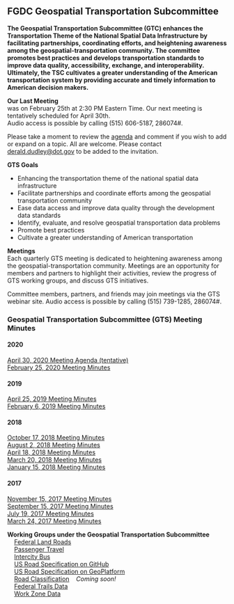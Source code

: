 ## FGDC Geospatial Transportation Subcommittee

**The Geospatial Transportation Subcommittee (GTC) enhances the Transportation Theme of the National Spatial Data Infrastructure by facilitating partnerships, coordinating efforts, and heightening awareness among the geospatial-transportation community. The committee promotes best practices and develops transportation standards to improve data quality, accessibility, exchange, and interoperability. Ultimately, the TSC cultivates a greater understanding of the American transportation system by providing accurate and timely information to American decision makers.**   

**Our Last Meeting**   
was on February 25th at 2:30 PM Eastern Time. Our next meeting is tentatively scheduled for April 30th.    
Audio access is possible by calling (515) 606-5187, 286074#.   

Please take a moment to review the [agenda](https://docs.google.com/document/d/1ti4CfurvPi_wFoi281ywiDz9n0AYsrmR/edit) and comment if you wish to add or expand on a topic. All are welcome. Please contact derald.dudley@dot.gov to be added to the invitation.

**GTS Goals**

 * Enhancing the transportation theme of the national spatial data infrastructure   
 * Facilitate partnerships and coordinate efforts among the geospatial transportation community   
 * Ease data access and improve data quality through the development data standards   
 * Identify, evaluate, and resolve geospatial transportation data problems   
 * Promote best practices   
 * Cultivate a greater understanding of American transportation   

**Meetings**   
Each quarterly GTS meeting is dedicated to heightening awareness among the geospatial-transportation community. Meetings are an opportunity for members and partners to highlight their activities, review the progress of GTS working groups, and discuss GTS initiatives.

Committee members, partners, and friends may join meetings via the GTS webinar site.
Audio access is possible by calling (515) 739-1285, 286074#.   
   
     
### Geospatial Transportation Subcommittee (GTS) Meeting Minutes

#### 2020   
[April 30, 2020 Meeting Agenda (tentative)](https://github.com/BTS-OSAV/FGDC-Geospatial-Transportation-Subcommittee/tree/master/Meetings/April%2030%2C%202020)    
[February 25, 2020 Meeting Minutes](https://github.com/BTS-OSAV/FGDC-Geospatial-Transportation-Subcommittee/blob/master/Meetings/February%2025,%202020/readme.md)   

#### 2019   
[April 25, 2019 Meeting Minutes](https://github.com/BTS-OSAV/FGDC-Geospatial-Transportation-Subcommittee/blob/master/Meetings/April%2025%2C%202019)   
[February 6, 2019 Meeting Minutes](https://github.com/BTS-OSAV/FGDC-Geospatial-Transportation-Subcommittee/tree/master/Meetings/February%206%2C%202019)   

#### 2018    
[October 17, 2018 Meeting Minutes](https://github.com/BTS-OSAV/FGDC-Geospatial-Transportation-Subcommittee/tree/master/Meetings/October%2017%2C%202018)     
[August 2, 2018 Meeting Minutes](https://github.com/BTS-OSAV/FGDC-Geospatial-Transportation-Subcommittee/tree/master/Meetings/August%202%2C%202018)     
[April 18, 2018 Meeting Minutes](https://github.com/BTS-OSAV/FGDC-Geospatial-Transportation-Subcommittee/tree/master/Meetings/April%2018%2C%202018)   
[March 20, 2018 Meeting Minutes](https://github.com/BTS-OSAV/FGDC-Geospatial-Transportation-Subcommittee/tree/master/Meetings/March%2020%2C%202018)   
[January 15, 2018 Meeting Minutes](https://github.com/BTS-OSAV/FGDC-Geospatial-Transportation-Subcommittee/tree/master/Meetings/January%2015%2C%202018)   

#### 2017   
[November 15, 2017 Meeting Minutes](https://github.com/BTS-OSAV/FGDC-Geospatial-Transportation-Subcommittee/tree/master/Meetings/November%2015%2C%202017)  
[September 15, 2017 Meeting Minutes](https://github.com/BTS-OSAV/FGDC-Geospatial-Transportation-Subcommittee/tree/master/Meetings/September%2015%2C%202017)   
[July 19, 2017 Meeting Minutes](https://github.com/BTS-OSAV/FGDC-Geospatial-Transportation-Subcommittee/tree/master/Meetings/July%2019%2C%202017)   
[March 24, 2017 Meeting Minutes](https://github.com/BTS-OSAV/FGDC-Geospatial-Transportation-Subcommittee/tree/master/Meetings/March%2024%2C%202017)   
   
   
**Working Groups under the Geospatial Transportation Subcommittee**       
&nbsp; &nbsp; [Federal Land Roads](https://communities.geoplatform.gov/ngda-transportation/federal-lands-roads-working-group/)   
&nbsp; &nbsp; [Passenger Travel](https://communities.geoplatform.gov/ngda-transportation/passenger-travel-working-group/)      
&nbsp; &nbsp; [Intercity Bus](https://communities.geoplatform.gov/ngda-transportation/intercity-bus-working-group/)   
&nbsp; &nbsp; [US Road Specification on GitHub](https://github.com/BTS-OSAV/FGDC-Geospatial-Transportation-Subcommittee/tree/master/Meetings/Road%20Specifications)    
&nbsp; &nbsp; [US Road Specification on GeoPlatform](https://communities.geoplatform.gov/ngda-transportation/u-s-road-specification/)   
&nbsp; &nbsp; [Road Classification](https://github.com/BTS-OSAV/FGDC-Geospatial-Transportation-Subcommittee/blob/master/readme.md) &nbsp; &nbsp;*Coming soon!*   
&nbsp; &nbsp; [Federal Trails Data](https://communities.geoplatform.gov/ngda-transportation/ndt-wg/)    
&nbsp; &nbsp; [Work Zone Data](https://github.com/usdot-jpo-ode/jpo-wzdx)   
  


